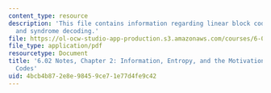 ```yaml
---
content_type: resource
description: 'This file contains information regarding linear block codes: encoding
  and syndrome decoding.'
file: https://ol-ocw-studio-app-production.s3.amazonaws.com/courses/6-02-introduction-to-eecs-ii-digital-communication-systems-fall-2012/4bcb4b872e8e98459ce71e77d4fe9c42_MIT6_02F12_chap02.pdf
file_type: application/pdf
resourcetype: Document
title: '6.02 Notes, Chapter 2: Information, Entropy, and the Motivation for Source
  Codes'
uid: 4bcb4b87-2e8e-9845-9ce7-1e77d4fe9c42
---
```

